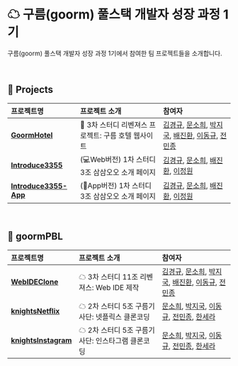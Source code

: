# ☁ 구름(goorm) 풀스택 개발자 성장 과정 1기
구름(goorm) 풀스택 개발자 성장 과정 1기에서 참여한 팀 프로젝트들을 소개합니다.

<br />

## 📁 Projects

| 프로젝트명 | 프로젝트 소개 | 참여자 |
| :- | :- | :- |
| [**GoormHotel**](https://github.com/goorm-fullstack/GoormHotel) | 🏰 3차 스터디 리벤져스 프로젝트: 구름 호텔 웹사이트  | [김경규](https://github.com/WhiteKIM), [문소희](https://github.com/soheetech), [박지국](https://github.com/parkjikuk), [배진환](https://github.com/JinhwanB), [이동규](https://github.com/LEE-Donggyu), [전민종](https://github.com/yss1902) |
| [**Introduce3355**](https://github.com/goorm-fullstack/Introduce3355) | (💻Web버전) 1차 스터디 3조 삼삼오오 소개 페이지 | [김경규](https://github.com/WhiteKIM), [문소희](https://github.com/soheetech), [배진환](https://github.com/JinhwanB), [이정원](https://github.com/location132) |
| [**Introduce3355-App**](https://github.com/goorm-fullstack/Introduce3355-App) | (📱App버전) 1차 스터디 3조 삼삼오오 소개 페이지 | [김경규](https://github.com/WhiteKIM), [문소희](https://github.com/soheetech), [배진환](https://github.com/JinhwanB), [이정원](https://github.com/location132) |

<br />

## 📁 goormPBL

| 프로젝트명 | 프로젝트 소개 | 참여자 |
| :- | :- | :- |
| [**WebIDEClone**](https://github.com/goorm-fullstack/WebIDEClone) | ☁ 3차 스터디 11조 리벤져스: Web IDE 제작 | [김경규](https://github.com/WhiteKIM), [문소희](https://github.com/soheetech), [박지국](https://github.com/parkjikuk), [배진환](https://github.com/JinhwanB), [이동규](https://github.com/LEE-Donggyu), [전민종](https://github.com/yss1902) |
| [**knightsNetflix**](https://github.com/goorm-fullstack/knightsNetflix) | ☁ 2차 스터디 5조 구름기사단: 넷플릭스 클론코딩 | [문소희](https://github.com/soheetech), [박지국](https://github.com/parkjikuk), [이동규](https://github.com/LEE-Donggyu), [전민종](https://github.com/yss1902), [한세라](https://github.com/hansera) |
| [**knightsInstagram**](https://github.com/goorm-fullstack/knightsInstagram) | ☁ 2차 스터디 5조 구름기사단: 인스타그램 클론코딩 | [문소희](https://github.com/soheetech), [박지국](https://github.com/parkjikuk), [이동규](https://github.com/LEE-Donggyu), [전민종](https://github.com/yss1902), [한세라](https://github.com/hansera) |
